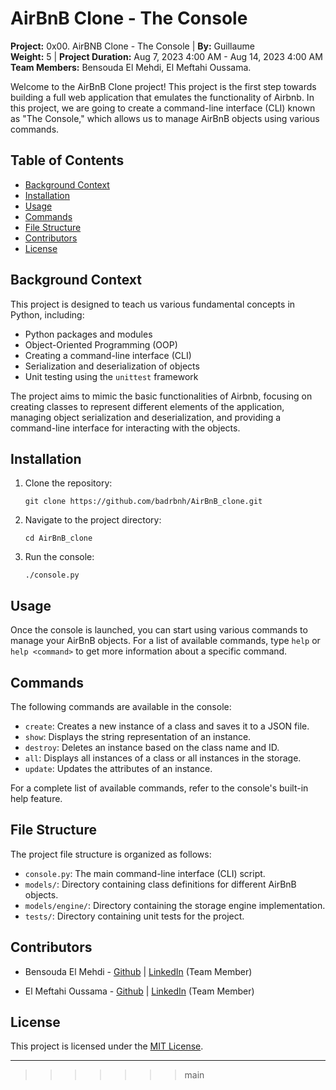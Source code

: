 # AirBnB Clone - The Console

**Project:** 0x00. AirBNB Clone - The Console | **By:** Guillaume  
**Weight:** 5 | **Project Duration:** Aug 7, 2023 4:00 AM - Aug 14, 2023 4:00 AM  
**Team Members:** Bensouda El Mehdi, El Meftahi Oussama.

Welcome to the AirBnB Clone project! This project is the first step towards building a full web application that emulates the functionality of Airbnb. In this project, we are going to create a command-line interface (CLI) known as "The Console," which allows us to manage AirBnB objects using various commands.

## Table of Contents

- [Background Context](#background-context)
- [Installation](#installation)
- [Usage](#usage)
- [Commands](#commands)
- [File Structure](#file-structure)
- [Contributors](#contributors)
- [License](#license)

## Background Context

This project is designed to teach us various fundamental concepts in Python, including:

- Python packages and modules
- Object-Oriented Programming (OOP)
- Creating a command-line interface (CLI)
- Serialization and deserialization of objects
- Unit testing using the `unittest` framework

The project aims to mimic the basic functionalities of Airbnb, focusing on creating classes to represent different elements of the application, managing object serialization and deserialization, and providing a command-line interface for interacting with the objects.

## Installation

1. Clone the repository:
   ```
   git clone https://github.com/badrbnh/AirBnB_clone.git
   ```

2. Navigate to the project directory:
   ```
   cd AirBnB_clone
   ```

3. Run the console:
   ```
   ./console.py
   ```

## Usage

Once the console is launched, you can start using various commands to manage your AirBnB objects. For a list of available commands, type `help` or `help <command>` to get more information about a specific command.

## Commands

The following commands are available in the console:

- `create`: Creates a new instance of a class and saves it to a JSON file.
- `show`: Displays the string representation of an instance.
- `destroy`: Deletes an instance based on the class name and ID.
- `all`: Displays all instances of a class or all instances in the storage.
- `update`: Updates the attributes of an instance.

For a complete list of available commands, refer to the console's built-in help feature.

## File Structure

The project file structure is organized as follows:

- `console.py`: The main command-line interface (CLI) script.
- `models/`: Directory containing class definitions for different AirBnB objects.
- `models/engine/`: Directory containing the storage engine implementation.
- `tests/`: Directory containing unit tests for the project.

## Contributors

- Bensouda El Mehdi - [Github](https://github.com/ElMehdi02) | [LinkedIn](https://www.linkedin.com/in/el-mehdi-bensouda-b754481b1/) (Team Member)
  
- El Meftahi Oussama - [Github](https://github.com/osmmf) | [LinkedIn](https://www.linkedin.com/in/oussama-el-meftahi-501991278/) (Team Member)

## License

This project is licensed under the [MIT License](LICENSE).

---
>>>>>>> main
